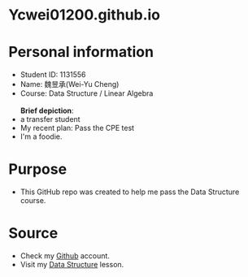 # Ycwei01200.github.io  
  
# Personal information <br>
- Student ID:  1131556 <br>
- Name:  魏昱承(Wei-Yu Cheng)  <br>
- Course:  Data Structure / Linear Algebra  <br>
<br> **Brief depiction**: <br>
- a transfer student <br>
- My recent plan: Pass the CPE test <br>
- I'm a foodie.<br>
# Purpose <br>
- This GitHub repo was created to help me pass the Data Structure course.<br>
# Source <br>
- Check my [Github](https://github.com/Ycwei01200/Ycwei01200.github.io) account.<br>
- Visit my [Data Structure](https://github.com/Ycwei01200/11401_CS203A) lesson.<br>
